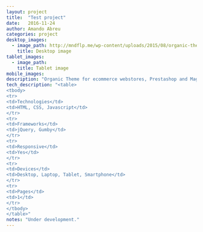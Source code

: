 ```yaml
---
layout: project 
title:  "Test project"
date:   2016-11-24
author: Amando Abreu
categories: project
desktop_images:
  - image_path: http://mndflp.me/wp-content/uploads/2015/08/organic-theme.jpg
    title: Desktop image
tablet_images:
  - image_path: 
    title: Tablet image
mobile_images:
description: "Organic Theme for ecommerce webstores, Prestashop and Magento"
tech_description: "<table>
<tbody>
<tr>
<td>Technologies</td>
<td>HTML, CSS, Javascript</td>
</tr>
<tr>
<td>Frameworks</td>
<td>jQuery, Gumby</td>
</tr>
<tr>
<td>Responsive</td>
<td>Yes</td>
</tr>
<tr>
<td>Devices</td>
<td>Desktop, Laptop, Tablet, Smartphone</td>
</tr>
<tr>
<td>Pages</td>
<td>1</td>
</tr>
</tbody>
</table>"
notes: "Under development."
---
```

